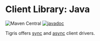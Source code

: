 # Client Library: Java

![Maven Central](https://img.shields.io/maven-central/v/com.tigrisdata/tigrisdb-client-java)
[![javadoc](https://javadoc.io/badge2/com.tigrisdata/tigrisdb-client/javadoc.svg)](https://javadoc.io/doc/com.tigrisdata/tigrisdb-client)

Tigris offers [sync](sync-client.md) and [async](async-client.md) client
drivers.
